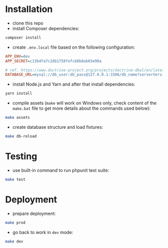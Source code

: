 Installation
============

- clone this repo
- install Composer dependencies:

```bash
composer install
```

- create `.env.local` file based on the following configuration:

```ini
APP_ENV=dev
APP_SECRET=c13b4fa7c2db1758fefcb8b8ab03e90a

# ref. https://www.doctrine-project.org/projects/doctrine-dbal/en/latest/reference/configuration.html#connecting-using-a-url
DATABASE_URL=mysql://db_user:db_pass@127.0.0.1:3306/db_name?serverVersion=5.7
```

- install Node.js and Yarn and after that install dependencies:

```bash
yarn install
```

- compile assets (`make` will work on Windows only, check content of the `make.bat` file to get more details about the commands used below):

```bash
make assets
```

- create database structure and load fixtures:

```bash
make db-reload
``` 

Testing
=======

- use built-in command to run phpunit test suite:

```bash
make test
```

Deployment
==========

- prepare deployment:

```bash
make prod
```

- go back to work in `dev` mode:

```bash
make dev
```
